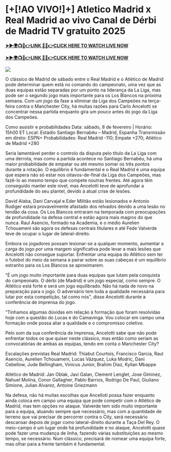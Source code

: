 # [+[!AO VIVO!]+] Atletico Madrid x Real Madrid ao vivo Canal de Dérbi de Madrid TV gratuito 2025


**[➤►🌍📺📱👉LINK 🔴✅👉CLICK HERE TO WATCH LIVE NOW](http://ultravibetv.com/soccer-pm-zit/?v=Jr+Git)**

**[➤►🌍📺📱👉LINK 🔴✅👉CLICK HERE TO WATCH LIVE NOW](http://ultravibetv.com/soccer-pm-zit/?v=Jr+Git)**

[![](https://blogger.googleusercontent.com/img/b/R29vZ2xl/AVvXsEgw86QcRTQHa_0UF_R0Ce_BfmEP5mTpVruRVIlWCPMMqp8oWxkzZavuKovDSK7oHt7t7csMbgy3jKUoCHU7kED_YXGoogHBc3NxSi3Jurev7bBa3b51d-V1n3mFx857KlyS0FiziJpcUdJgJFovmDw3IASQPNDjw8eVi3p9JbVffFfUQEfkj3-qYllz/s686/soccer.gif)](http://ultravibetv.com/soccer-pm-zit/?v=Jr+Git)

O clássico de Madrid de sábado entre o Real Madrid e o Atlético de Madrid pode determinar quem está no comando do campeonato, uma vez que as duas equipas estão separadas por um ponto na liderança da La Liga, mas pode ser o segundo jogo mais importante para os Los Blancos na próxima semana. Com um jogo da fase a eliminar da Liga dos Campeões na terça-feira contra o Manchester City, há muitas razões para Carlo Ancelotti se concentrar nessa partida enquanto gira um pouco antes do jogo da Liga dos Campeões.

Como assistir e probabilidades
Data: sábado, 8 de fevereiro | Horário: 15h00 ET
Local: Estádio Santiago Bernabéu – Madrid, Espanha
Transmissão em direto: ESPN+
Probabilidades: Real Madrid -110; Empate +270; Atlético de Madrid +280

Seria lamentável perder o controlo da disputa pelo título da La Liga com uma derrota, mas como a partida acontece no Santiago Bernabéu, há uma maior probabilidade de empatar ou até mesmo somar os três pontos durante a rotação. O equilíbrio é fundamental e o Real Madrid é uma equipa que espera não só estar nos oitavos-de-final da Liga dos Campeões, mas fazê-lo ao mesmo tempo que compete noutras frentes. Até agora têm conseguido manter este nível, mas Ancelotti teve de aprofundar a profundidade do seu plantel, devido à atual crise de lesões.

David Alaba, Dani Carvajal e Eder Militão estão lesionados e Antonio Rudiger estará provavelmente afastado dos relvados devido a uma lesão no tendão da coxa. Os Los Blancos entraram na temporada com preocupações de profundidade na defesa central e estão agora mais magros do que nunca. Raul Asencio, formado na Academia, e o médio Aurelien Tchouameni são agora os defesas centrais titulares e até Fede Valverde teve de ocupar o lugar de lateral-direito.

Embora os jogadores possam lesionar-se a qualquer momento, aumentar a carga do jogo por uma margem significativa pode levar a mais lesões que Ancelotti não consegue suportar. Enfrentar uma equipa do Atlético sem ter o futebol do meio da semana a pairar sobre as suas cabeças é um equilíbrio estranho para os Los Blancos se aproximarem.

"É um jogo muito importante para duas equipas que lutam pela conquista do campeonato. O dérbi (de Madrid) é um jogo especial, como sempre. O Atlético está forte e será um jogo equilibrado. Não há nada de novo na preparação para o jogo. O adversário tem toda a qualidade necessária para lutar por esta competição, tal como nós", disse Ancelotti durante a conferência de imprensa do jogo.

“Tínhamos algumas dúvidas em relação à formação que foram resolvidas hoje com a questão do Lucas e do Camavinga. Vou colocar em campo uma formação onde possa aliar a qualidade e o compromisso coletivo.

Pelo som da sua conferência de imprensa, Ancelotti sabe que não pode enfrentar todos os que quiser neste clássico, mas então como seriam as convocatórias de ambas as equipas, tendo em conta o Manchester City?

Escalações previstas
Real Madrid: Thiabut Courtois, Francisco Garcia, Raul Asencio, Aurelien Tchouameni, Lucas Vázquez, Luka Modric, Dani Cebellow, Jude Bellingham, Vinicus Junior, Brahim Diaz, Kylian Mbappe

Atlético de Madrid: Jan Oblak, Javi Galan, Clement Lenglet, Jose Giminez, Nahuel Molina, Conor Gallagher, Pablo Barrios, Rodrigo De Paul, Giuliano Simione, Julian Alvarez, Antoine Griezmann

Na defesa, não há muitas escolhas que Ancelloti possa fazer enquanto ainda coloca em campo uma equipa que pode competir com o Atlético de Madrid, mas tem opções no ataque. Valverde tem sido muito importante para a equipa, atuando sempre que necessário, mas com a quantidade de terreno que vai precisar de percorrer contra o City, será necessário descansar depois de jogar como lateral-direito durante a Taça Del Rey. O meio-campo é um lugar onde há profundidade e no ataque, Ancelotti quase pode fazer uma mudança de linha, fazendo várias substituições ao mesmo tempo, se necessário. Num clássico, precisará de nomear uma equipa forte, mas olhar para a frente também é fundamental.
